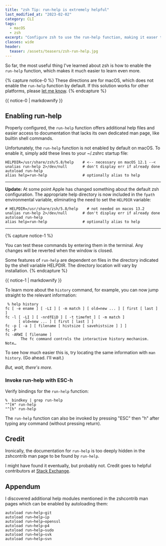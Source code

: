 ```yaml
---
title: "zsh Tip: run-help is extremely helpful"
last_modified_at: "2023-02-02"
category: CLI
tags:
  - macOS
  - zsh
excerpt: "Configure zsh to use the run-help function, making it easer to access documentation."
classes: wide
header:
  teaser: /assets/teasers/zsh-run-help.jpg
---
```


So far, the most useful thing I've learned about zsh is how to enable the `run-help` function, which makes it much easier to learn even more.

{% capture notice-0 %}
These directions are for macOS, which does not enable the `run-help` function by default. If this solution works for other platforms, please [let me know](https://github.com/PostgreSqlStan/postgresqlstan.github.io/discussions/new/choose).
{% endcapture %}<div class="notice">{{ notice-0 | markdownify }}</div>

## Enabling run-help

Properly configured, the `run-help` function offers additional help files and easier access to documentation that lacks its own dedicated man page, like builtin shell commands.

Unfortunately, the `run-help` function is not enabled by default on macOS. To enable it, simply add these lines to your \~/.zshrc startup file:

```
HELPDIR=/usr/share/zsh/5.8/help    # <-- necessary on macOS 12.1 --<
unalias run-help 2>/dev/null       # don't display err if already done
autoload run-help
alias help=run-help                # optionally alias to help
```
---

**Update:** At some point Apple has changed something about the default zsh configuration. The appropriate help directory is now included in the `fpath` environmental variable, eliminating the need to set the `HELPDIR` variable:

```
# HELPDIR=/usr/share/zsh/5.8/help    # not needed on macos 13.2
unalias run-help 2>/dev/null       # don't display err if already done
autoload run-help
alias help=run-help                # optionally alias to help
```
---

{% capture notice-1 %}

You can test these commands by entering them in the terminal. Any changes will be reverted when the window is closed.

Some features of `run-help` are dependent on files in the directory indicated by the shell variable HELPDIR. The directory location will vary by installation.
{% endcapture %}<div class="notice--warning">{{ notice-1 | markdownify }}</div>

To learn more about the `history` command, for example, you can now jump straight to the relevant information:

```shell
 % help history
fc [ -e ename ] [ -LI ] [ -m match ] [ old=new ... ] [ first [ last ] ]
fc -l [ -LI ] [ -nrdfEiD ] [ -t timefmt ] [ -m match ]
      [ old=new ... ] [ first [ last ] ]
fc -p [ -a ] [ filename [ histsize [ savehistsize ] ] ]
fc -P
fc -ARWI [ filename ]
       The fc command controls the interactive history mechanism.  Note…
```

To see how much easier this is, try locating the same information with `man history`. (Go ahead. I'll wait.)

*But, wait, there's more.*

### Invoke run-help with ESC-h

Verify bindings for the `run-help` function:

```shell
%  bindkey | grep run-help
"^[H" run-help
"^[h" run-help
```

The `run-help` function can also be invoked by pressing "ESC" then "h" after typing any command (without pressing return).

## Credit

Ironically, the documentation for `run-help` is too deeply hidden in the zshcontrib man page to be found by `run-help`.

I might have found it eventually, but probably not. Credit goes to helpful contributors at
[Stack Exchange](https://stackoverflow.com/questions/4405382/how-can-i-read-documentation-about-built-in-zsh-commands).

## Appendum

I discovered additional help modules mentioned in the zshcontrib man pages which can be enabled by autoloading them:

```shell
autoload run−help−git
autoload run−help−ip
autoload run−help−openssl
autoload run−help−p4
autoload run−help−sudo
autoload run−help−svk
autoload run−help−svn
```





